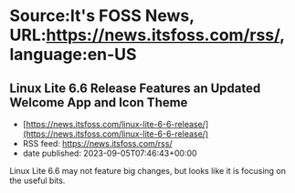 # Source:It's FOSS News, URL:https://news.itsfoss.com/rss/, language:en-US

## Linux Lite 6.6 Release Features an Updated Welcome App and Icon Theme
 - [https://news.itsfoss.com/linux-lite-6-6-release/](https://news.itsfoss.com/linux-lite-6-6-release/)
 - RSS feed: https://news.itsfoss.com/rss/
 - date published: 2023-09-05T07:46:43+00:00

Linux Lite 6.6 may not feature big changes, but looks like it is focusing on the useful bits.

